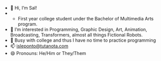 - 👋 Hi, I’m Sal!
- - First year college student under the Bachelor of Multimedia Arts program.
- 👀 I’m interested in Programming, Graphic Design, Art, Animation, Broadcasting, Transformers, almost all things Fictional Robots.
- 🌱 Busy with college and thus I have no time to practice programming
- 📫 isleponto@tutanota.com
- 😄 Pronouns: He/Him or They/Them
